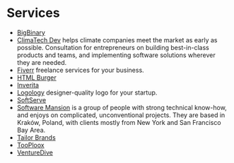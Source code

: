 # Services

- [BigBinary](https://www.bigbinary.com)
- [ClimaTech Dev](https://climatech.dev) helps climate companies meet the market as early as possible. Consultation for entrepreneurs on building best-in-class products and teams, and implementing software solutions wherever they are needed.
- [Fiverr](https://www.fiverr.com) freelance services for your business.
- [HTML Burger](https://htmlburger.com) 
- [Inverita](https://inveritasoft.com/)
- [Logology](https://www.logology.co) designer-quality logo for your startup.
- [SoftServe](https://www.softserveinc.com/)
- [Software Mansion](https://swmansion.com) is a group of people with strong technical know-how, and enjoys on complicated, unconventional projects. They are based in Kraków, Poland, with clients mostly from New York and San Francisco Bay Area.
- [Tailor Brands](https://www.tailorbrands.com)
- [TooPloox](https://www.tooploox.com/)
- [VentureDive](https://www.venturedive.com)